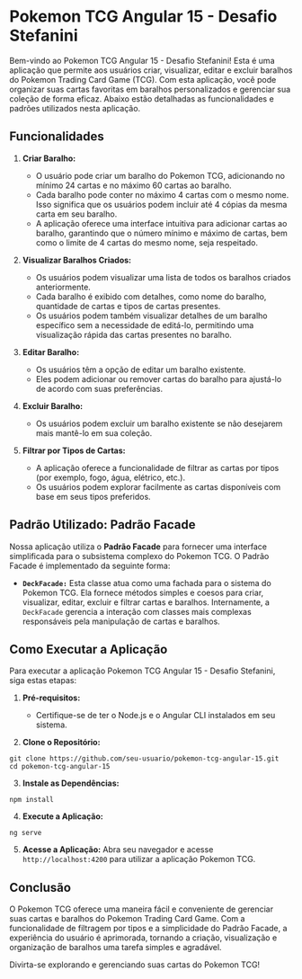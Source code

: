 # Pokemon TCG Angular 15 - Desafio Stefanini

Bem-vindo ao Pokemon TCG Angular 15 - Desafio Stefanini! Esta é uma aplicação que permite aos usuários criar, visualizar, editar e excluir baralhos do Pokemon Trading Card Game (TCG). Com esta aplicação, você pode organizar suas cartas favoritas em baralhos personalizados e gerenciar sua coleção de forma eficaz. Abaixo estão detalhadas as funcionalidades e padrões utilizados nesta aplicação.

## Funcionalidades

1. **Criar Baralho:**
   - O usuário pode criar um baralho do Pokemon TCG, adicionando no mínimo 24 cartas e no máximo 60 cartas ao baralho.
   - Cada baralho pode conter no máximo 4 cartas com o mesmo nome. Isso significa que os usuários podem incluir até 4 cópias da mesma carta em seu baralho.
   - A aplicação oferece uma interface intuitiva para adicionar cartas ao baralho, garantindo que o número mínimo e máximo de cartas, bem como o limite de 4 cartas do mesmo nome, seja respeitado.

2. **Visualizar Baralhos Criados:**
   - Os usuários podem visualizar uma lista de todos os baralhos criados anteriormente.
   - Cada baralho é exibido com detalhes, como nome do baralho, quantidade de cartas e tipos de cartas presentes.
   - Os usuários podem também visualizar detalhes de um baralho específico sem a necessidade de editá-lo, permitindo uma visualização rápida das cartas presentes no baralho.

3. **Editar Baralho:**
   - Os usuários têm a opção de editar um baralho existente.
   - Eles podem adicionar ou remover cartas do baralho para ajustá-lo de acordo com suas preferências.

4. **Excluir Baralho:**
   - Os usuários podem excluir um baralho existente se não desejarem mais mantê-lo em sua coleção.

5. **Filtrar por Tipos de Cartas:**
   - A aplicação oferece a funcionalidade de filtrar as cartas por tipos (por exemplo, fogo, água, elétrico, etc.).
   - Os usuários podem explorar facilmente as cartas disponíveis com base em seus tipos preferidos.

## Padrão Utilizado: Padrão Facade

Nossa aplicação utiliza o **Padrão Facade** para fornecer uma interface simplificada para o subsistema complexo do Pokemon TCG. O Padrão Facade é implementado da seguinte forma:

- **`DeckFacade:`** Esta classe atua como uma fachada para o sistema do Pokemon TCG. Ela fornece métodos simples e coesos para criar, visualizar, editar, excluir e filtrar cartas e baralhos. Internamente, a `DeckFacade` gerencia a interação com classes mais complexas responsáveis pela manipulação de cartas e baralhos.

## Como Executar a Aplicação

Para executar a aplicação Pokemon TCG Angular 15 - Desafio Stefanini, siga estas etapas:

1. **Pré-requisitos:**
   - Certifique-se de ter o Node.js e o Angular CLI instalados em seu sistema.

2. **Clone o Repositório:**
```
git clone https://github.com/seu-usuario/pokemon-tcg-angular-15.git
cd pokemon-tcg-angular-15
```



3. **Instale as Dependências:**
```
npm install
```



4. **Execute a Aplicação:**
```
ng serve
```



5. **Acesse a Aplicação:**
Abra seu navegador e acesse `http://localhost:4200` para utilizar a aplicação Pokemon TCG.

## Conclusão

O Pokemon TCG oferece uma maneira fácil e conveniente de gerenciar suas cartas e baralhos do Pokemon Trading Card Game. Com a funcionalidade de filtragem por tipos e a simplicidade do Padrão Facade, a experiência do usuário é aprimorada, tornando a criação, visualização e organização de baralhos uma tarefa simples e agradável.

Divirta-se explorando e gerenciando suas cartas do Pokemon TCG!

